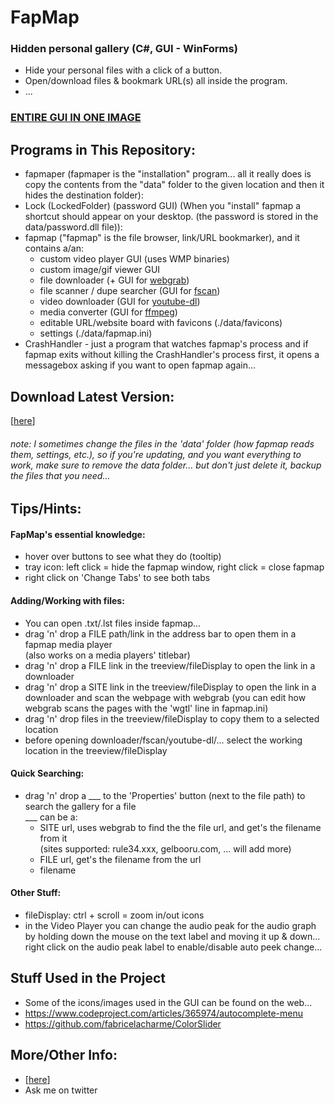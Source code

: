 # FapMap
### Hidden personal gallery (C#, GUI - WinForms)
- Hide your personal files with a click of a button.
- Open/download files & bookmark URL(s) all inside the program.
- ...
### [ENTIRE GUI IN ONE IMAGE](https://raw.githubusercontent.com/0xC0LD/fapmap/master/screenshots/all.png)

## Programs in This Repository:
- fapmaper (fapmaper is the "installation" program... all it really does is copy the contents from the "data" folder to the given location and then it hides the destination folder):
- Lock (LockedFolder) (password GUI) (When you "install" fapmap a shortcut should appear on your desktop. (the password is stored in the data/password.dll file)):
- fapmap ("fapmap" is the file browser, link/URL bookmarker), and it contains a/an:
    - custom video player GUI (uses WMP binaries)
    - custom image/gif viewer GUI
    - file downloader (+ GUI for [webgrab](https://github.com/0xC0LD/webgrab))
    - file scanner / dupe searcher (GUI for [fscan](https://github.com/0xC0LD/fscan))
    - video downloader (GUI for [youtube-dl](https://youtube-dl.org/))
    - media converter (GUI for [ffmpeg](https://ffmpeg.org/))
    - editable URL/website board with favicons (./data/favicons)
    - settings (./data/fapmap.ini)
- CrashHandler - just a program that watches fapmap's process and if fapmap exits without killing the CrashHandler's process first, it opens a messagebox asking if you want to open fapmap again...

## Download Latest Version:
\[[here](https://github.com/0xC0LD/fapmap/raw/master/fapmaper/fapmaper/bin/Release/newest.zip)\]
###### note: I sometimes change the files in the 'data' folder (how fapmap reads them, settings, etc.), so if you're updating, and you want everything to work, make sure to remove the data folder... but don't just delete it, backup the files that you need...

## Tips/Hints:
#### FapMap's essential knowledge:
- hover over buttons to see what they do (tooltip)
- tray icon: left click = hide the fapmap window, right click = close fapmap
- right click on 'Change Tabs' to see both tabs

#### Adding/Working with files:
- You can open .txt/.lst files inside fapmap...
- drag 'n' drop a FILE path/link in the address bar to open them in a fapmap media player<br>
  (also works on a media players' titlebar)
- drag 'n' drop a FILE link in the treeview/fileDisplay to open the link in a downloader
- drag 'n' drop a SITE link in the treeview/fileDisplay to open the link in a downloader and scan the webpage with webgrab (you can edit how webgrab scans the pages with the 'wgtl' line in fapmap.ini)
- drag 'n' drop files in the treeview/fileDisplay to copy them to a selected location
- before opening downloader/fscan/youtube-dl/... select the working location in the treeview/fileDisplay

#### Quick Searching:
- drag 'n' drop a ___ to the 'Properties' button (next to the file path) to search the gallery for a file<br>
___ can be a:
  - SITE url, uses webgrab to find the the file url, and get's the filename from it<br>
              (sites supported: rule34.xxx, gelbooru.com, ... will add more)
  - FILE url, get's the filename from the url
  - filename
  
#### Other Stuff:
- fileDisplay: ctrl + scroll = zoom in/out icons
- in the Video Player you can change the audio peak for the audio graph
  by holding down the mouse on the text label and moving it up & down...
  right click on the audio peak label to enable/disable auto peek change...

## Stuff Used in the Project
- Some of the icons/images used in the GUI can be found on the web...
- https://www.codeproject.com/articles/365974/autocomplete-menu
- https://github.com/fabricelacharme/ColorSlider

## More/Other Info:
- \[[here](https://github.com/0xC0LD/fapmap/blob/master/fapmaper/fapmaper/bin/Release/data/ReadMe.txt)\]
- Ask me on twitter

